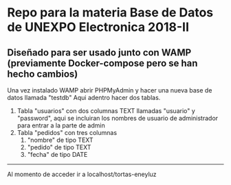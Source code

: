 # Repo para la materia Base de Datos de UNEXPO Electronica 2018-II
Diseñado para ser usado junto con WAMP (previamente Docker-compose pero se han hecho cambios)
---
Una vez instalado WAMP abrir PHPMyAdmin y hacer una nueva base de datos llamada "testdb"
Aqui adentro hacer dos tablas.
1. Tabla "usuarios" con dos columnas TEXT llamadas "usuario" y "password", aqui se incluiran los nombres de usuario de administrador para entrar a la parte de admin
2. Tabla  "pedidos" con tres columnas
	1. "nombre" de tipo TEXT
	2. "pedido" de tipo TEXT
	3. "fecha"  de tipo DATE 
----
Al momento de acceder ir a localhost/tortas-eneyluz
